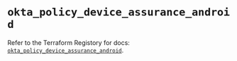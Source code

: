 # `okta_policy_device_assurance_android`

Refer to the Terraform Registory for docs: [`okta_policy_device_assurance_android`](https://registry.terraform.io/providers/okta/okta/4.6.1/docs/resources/policy_device_assurance_android).
